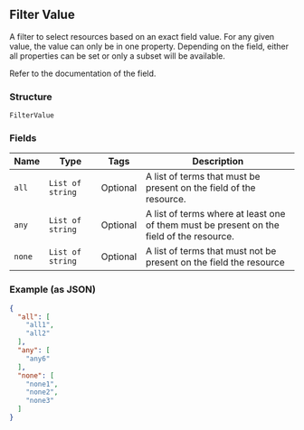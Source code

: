 ## Filter Value

A filter to select resources based on an exact field value. For any given
value, the value can only be in one property. Depending on the field, either
all properties can be set or only a subset will be available.

Refer to the documentation of the field.

### Structure

`FilterValue`

### Fields

| Name | Type | Tags | Description |
|  --- | --- | --- | --- |
| `all` | `List of string` | Optional | A list of terms that must be present on the field of the resource. |
| `any` | `List of string` | Optional | A list of terms where at least one of them must be present on the<br>field of the resource. |
| `none` | `List of string` | Optional | A list of terms that must not be present on the field the resource |

### Example (as JSON)

```json
{
  "all": [
    "all1",
    "all2"
  ],
  "any": [
    "any6"
  ],
  "none": [
    "none1",
    "none2",
    "none3"
  ]
}
```

